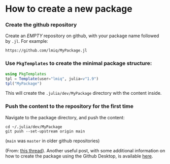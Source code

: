 
# How to create a new package

### Create the github repository

Create an *EMPTY* repository on github, with your package name followed by `.jl`. For example: 
```
https://github.com/lmiq/MyPackage.jl
```

### Use `PkgTemplates` to create the minimal package structure:

```julia
using PkgTemplates
tpl = Template(user="lmiq", julia=v"1.9")
tpl("MyPackage")
```

This will create the `.julia/dev/MyPackage` directory with the content inside. 

### Push the content to the repository for the first time 

Navigate to the package directory, and push the content:

```
cd ~/.julia/dev/MyPackage
git push --set-upstream origin main
```
(`main` was `master` in older github repositories)

(From: [this thread](https://discourse.julialang.org/t/upload-new-package-to-github/56783/14)). Another useful post, with some additional information on how to create the package using the Github Desktop, is available [here](https://discourse.julialang.org/t/trouble-publishing-my-first-package-to-github/93293/5?u=lmiq). 
